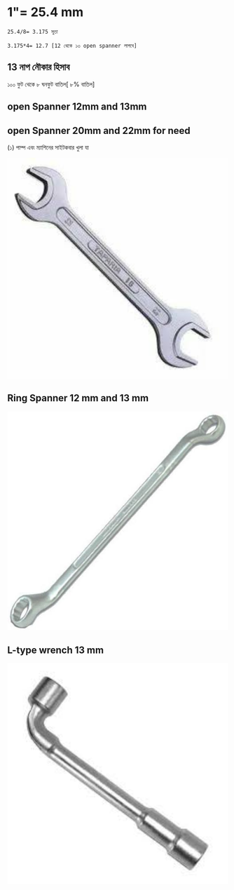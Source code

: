 # 1"= 25.4 mm

    25.4/8= 3.175 সুতা

    3.175*4= 12.7 [12 থেকে ১৩ open spanner লাগবে]

## 13 নাপ নৌকার হিসাব

১০০ ফুট থেকে ৮ ঘনফুট বাতিল[ ৮% বাতিল]






    

## open Spanner 12mm and 13mm
## open Spanner 20mm and 22mm for need

(১) পাম্প এবং ম্যাশিনের সাইটকবার খুলা যা


<!--[profile](./w.jpeg)-->
<img src="r2.jpeg" width="600"/>

## Ring Spanner 12 mm and 13 mm 

<!--[profile](./w.jpg)-->
<img src="r1.jpeg" width="600"/>


## L-type wrench 13 mm 

<!--[profile](./r3.jpg)-->
<img src="r3.jpeg" width="600"/>
